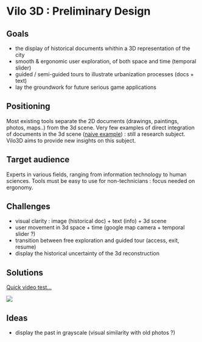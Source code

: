 # Vilo 3D : Preliminary Design

## Goals
* the display of historical documents whithin a 3D representation of the city
* smooth & ergonomic user exploration, of both space and time (temporal slider)
* guided / semi-guided tours to illustrate urbanization processes (docs + text)
* lay the groundwork for future serious game applications

## Positioning
Most existing tools separate the 2D documents (drawings, paintings, photos, maps..) from the 3d scene. Very few examples of direct integration of documents in the 3d scene ([naive example](https://www.youtube.com/watch?v=bAWTJO6oz-o&start=58)) : still a research subject. Vilo3D aims to provide new insights on this subject. 

## Target audience
Experts in various fields, ranging from information technology to human sciences. Tools must be easy to use for non-technicians : focus needed on ergonomy.

## Challenges
* visual clarity : image (historical doc) + text (info) + 3d scene
* user movement in 3d space + time (google map camera + temporal slider ?)
* transition between free exploration and guided tour (access, exit, resume)
* display the historical uncertainty of the 3d reconstruction

## Solutions

[Quick video test...](http://i.imgur.com/n7hyxLm.gifv)

![](http://imgur.com/r1ew3zs.png)

## Ideas
* display the past in grayscale (visual similarity with old photos ?)
